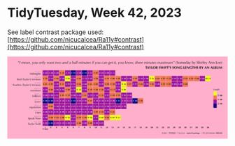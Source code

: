 # TidyTuesday, Week 42, 2023

See label contrast package used: [https://github.com/nicucalcea/Ra11y#contrast](https://github.com/nicucalcea/Ra11y#contrast)

![](https://raw.githubusercontent.com/pyykkojuha/tidytuesday/main/R/2023_42/TIDY_2023_42.png)
